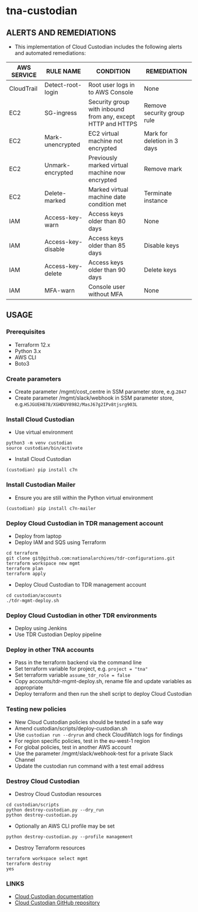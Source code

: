 # tna-custodian

## ALERTS AND REMEDIATIONS
* This implementation of Cloud Custodian includes the following alerts and automated remediations:

| AWS SERVICE | RULE NAME            | CONDITION                                                   | REMEDIATION                 |
| ----------- | -------------------- | ----------------------------------------------------------- | --------------------------- |
| CloudTrail  | Detect-root-login    | Root user logs in to AWS Console                            | None                        | 
| EC2         | SG-ingress           | Security group with inbound from any, except HTTP and HTTPS | Remove security group rule  | 
| EC2         | Mark-unencrypted     | EC2 virtual machine not encrypted                           | Mark for deletion in 3 days | 
| EC2         | Unmark-encrypted     | Previously marked virtual machine now encrypted             | Remove mark                 | 
| EC2         | Delete-marked        | Marked virtual machine date condition met                   | Terminate instance          | 
| IAM         | Access-key-warn      | Access keys older than 80 days                              | None                        |
| IAM         | Access-key-disable   | Access keys older than 85 days                              | Disable keys                |
| IAM         | Access-key-delete    | Access keys older than 90 days                              | Delete keys                 |
| IAM         | MFA-warn             | Console user without MFA                                    | None                        |

## USAGE

### Prerequisites
* Terraform 12.x
* Python 3.x
* AWS CLI
* Boto3

### Create parameters
* Create parameter /mgmt/cost_centre in SSM parameter store, e.g.```2847```
* Create parameter /mgmt/slack/webhook in SSM parameter store, e.g.```HSJGUEH878/XGHDUY8982/MasJ67g2IPv8tjsrg903L```

### Install Cloud Custodian
* Use virtual environment
```
python3 -m venv custodian
source custodian/bin/activate
```
* Install Cloud Custodian
```
(custodian) pip install c7n
```

### Install Custodian Mailer
* Ensure you are still within the Python virtual environment
```
(custodian) pip install c7n-mailer
``` 

### Deploy Cloud Custodian in TDR management account
* Deploy from laptop
* Deploy IAM and SQS using Terraform
```
cd terraform
git clone git@github.com:nationalarchives/tdr-configurations.git
terraform workspace new mgmt
terraform plan
terraform apply
```
* Deploy Cloud Custodian to TDR management account
```
cd custodian/accounts
./tdr-mgmt-deploy.sh
```

### Deploy Cloud Custodian in other TDR environments
* Deploy using Jenkins
* Use TDR Custodian Deploy pipeline

### Deploy in other TNA accounts
* Pass in the terraform backend via the command line
* Set terraform variable for project, e.g. ```project = "tna"```
* Set terraform variable ```assume_tdr_role = false```
* Copy accounts/tdr-mgmt-deploy.sh, rename file and update variables as appropriate
* Deploy terraform and then run the shell script to deploy Cloud Custodian 

### Testing new policies
* New Cloud Custodian policies should be tested in a safe way
* Amend custodian/scripts/deploy-custodian.sh
* Use ```custodian run --dryrun``` and check CloudWatch logs for findings
* For region specific policies, test in the eu-west-1 region
* For global policies, test in another AWS account
* Use the parameter /mgmt/slack/webhook-test for a private Slack Channel
* Update the custodian run command with a test email address

### Destroy Cloud Custodian
* Destroy Cloud Custodian resources
```
cd custodian/scripts
python destroy-custodian.py --dry_run
python destroy-custodian.py
```
* Optionally an AWS CLI profile may be set
```
python destroy-custodian.py --profile management
```
* Destroy Terraform resources
```
terraform workspace select mgmt
terraform destroy
yes
```

### LINKS
* [Cloud Custodian documentation](https://cloudcustodian.io)
* [Cloud Custodian GitHub repository](https://github.com/cloud-custodian)
